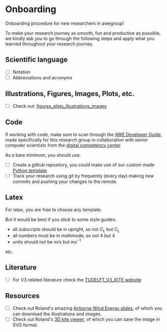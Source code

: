 # Onboarding
Onboarding procedure for new researchers in awegroup!

To make your research journey as smooth, fun and productive as possible, we kindly ask you to go through the following steps and apply what you learned throughout your research journey.

## Scientific language

- [ ] Notation
- [ ] Abbreviations and acronyms

## Illustrations, Figures, Images, Plots, etc.

- [ ] Check out: [figures_plots_illustrations_images](https://github.com/awegroup/Onboarding/blob/main/figures_plots_illustrations_images.md)


## Code
If working with code, make sure to scan through the [AWE Developer Guide](https://awegroup.github.io/developer-guide/), made specifically for this research group in collaboration with senior computer scientists from the [digital competency center](https://www.tudelft.nl/digital-competence-centre).

As a bare minimum, you should use: 
- [ ] Create a github repository, you could make use of our custom made [Python template](https://github.com/awegroup/template-python)
- [ ] Track your research using git by frequently (every day) making new commits and pushing your changes to the remote.

## Latex
For latex, you are free to choose any template.

But it would be best if you stick to some style guides:
- all subscripts should be in upright, so not $C_L$ but $C_\mathrm{L}$
- all numbers must be in mathmode, so not 4 but $4$
- units should not be m/s but $ms^{-1}$

etc.



## Literature
- [ ] For V3 related literature check the [TUDELFT_V3_KITE website](https://awegroup.github.io/TUDELFT_V3_KITE/)



## Resources
- [ ] Check out Roland's amazing [Airborne Wind Energy slides](https://awecourse.github.io/slides/), of which you can download the illustrations and images.
- [ ] Check out Roland's [3D kite viewer]( https://delftxtools.tudelft.nl/AE4T40_Airborne_Wind_Energy/threejs/kiteV3_static.html), of which you can save the image in SVG format.
